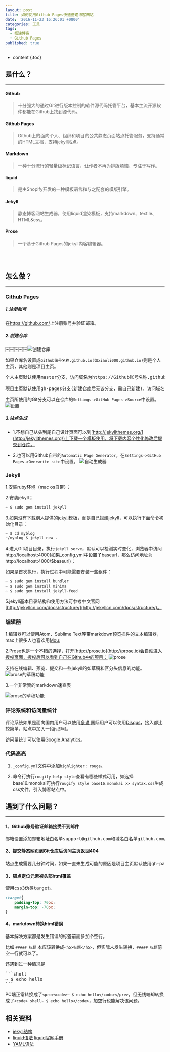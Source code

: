 ```yaml
---
layout: post
title: 如何使用Github Pages快速搭建博客网站
date: '2016-11-23 16:26:01 +0800'
categories: 工具
tags:
  - 搭建博客
  - Github Pages
published: true
---
```


* content
{:toc}

是什么？
------------------------
***

#### Github
> 十分强大的通过Git进行版本控制的软件源代码托管平台，基本主流开源软件都能在Github上找到源代码。

#### Github Pages
> Github上的面向个人、组织和项目的公共静态页面站点托管服务，支持通常的HTML文档，支持jekyll站点。

#### Markdown
> 一种十分流行的轻量级标记语言，让作者不再为排版烦恼，专注于写作。

#### liquid
> 是由Shopify开发的一种模板语言和与之配套的模版引擎。

#### Jekyll
> 静态博客网站生成器，使用liquid渲染模板，支持markdown、textile、HTML&css。

#### Prose
> 一个基于Github Pages的jekyll内容编辑器。

<br><br>

怎么做？
------------------------
***

### Github Pages

##### **1.注册账号**
在<https://github.com/>上注册账号并验证邮箱。

##### **2.创建仓库**
￼￼￼￼￼![创建仓库]({{site.baseurl}}/images/github.png)

如果仓库名设置成`Github账号名称.github.io(如xiaoli000.github.io)`则是个人主页，其他则是项目主页。
<pre>
个人主页默认使用master分支，访问域名为https://Github账号名称.github.io。

项目主页默认使用gh-pages分支(新建仓库后无该分支，需自己新建)，访问域名为https://Github账号名称.github.io/仓库名。
</pre>
主页所使用的Git分支可以在仓库的`Settings->GitHub Pages->Source`中设置。
![设置]({{site.baseurl}}/images/github_settings.png)

##### **3.站点生成**
  * 1.不想自己从头到尾自己设计页面可以到[http://jekyllthemes.org/](http://jekyllthemes.org/)上下载一个模板使用，将下载内容个性化修改后提交到仓库。

  * 2.也可以用Github自带的`Automatic Page Generator`，在`Settings->GitHub Pages->Overwrite site`中设置。
  ![自动生成器]({{site.baseurl}}/images/github_auto.png)

### Jekyll
1.安装ruby环境（mac os自带）；

2.安装jekyll；

```css
~ $ sudo gem install jekyll
```
3.如果没有下载别人提供的[jekyll模板](http://jekyllthemes.org/)，而是自己搭建jekyll，可以执行下面命令初始化目录：
```css
~ $ cd myblog
~/myblog $ jekyll new .
```
4.进入Git项目目录，执行``jekyll serve``，默认可以检测实时变化，浏览器中访问http://localhost:4000(如果_config.yml中设置了baseurl，那么访问地址为http://localhost:4000/$baseurl)；

如果是首次执行，执行过程中可能需要安装一些组件：

```python
~ $ sudo gem install bundler
~ $ sudo gem install minima
~ $ sudo gem install jekyll-feed
```

5.jekyll基本目录结构和使用方法可参考中文官网[http://jekyllcn.com/docs/structure/](http://jekyllcn.com/docs/structure/)。

### 编辑器
1.编辑器可以使用Atom、Sublime Text等带markdown预览插件的文本编辑器，mac上很多人也喜欢用[Mou](http://25.io/mou/);

2.Prose也是一个不错的选择，打开[http://prose.io](http://prose.io)会自动进入授权页面，授权后可以看到自己在Github中的项目；
![prose]({{site.baseurl}}/images/prose.png)

支持在线编辑、预览、提交和一些jekyll的如草稿和区分头信息的功能。
![prose的草稿功能]({{site.baseurl}}/images/prose_draft.png)

3.一个非常赞的markdown速查表

![prose的草稿功能]({{site.baseurl}}/images/markdownsheet.png)

### 评论系统和访问量统计

评论系统如果是面向国内用户可以使用[多说](http://duoshuo.com/),国际用户可以使用[Disqus](https://disqus.com/)，接入都比较简单，站点中加入一段js即可。

访问量统计可以使用[Google Analytics](https://www.google.com/analytics/)。

### 代码高亮

1. `_config.yml`文件中添加`highlighter: rouge`。

2. 命令行执行`rougify help style`查看有哪些样式可用，如选择base16.monokai可执行`rougify style base16.monokai >> syntax.css`生成css文件，引入博客站点中。

遇到了什么问题？
------------------------
***

#### 1、Github账号验证邮箱接受不到邮件
<pre>
邮箱设置添加邮箱地址白名单support@github.com和域名白名单github.com。
</pre>

#### 2、提交静态网页到Git仓库后访问主页返回404
<pre>
站点生成需要几分钟时间，如果一直未生成可能的原因是项目主页默认使用gh-pages的Git分支，而你提交静态网页的是master分支。
</pre>

#### 3、锚点定位元素被头部html覆盖
<pre>
使用css3伪类target。
</pre>
```css
:target{
    padding-top: 70px;
    margin-top: -70px;
}
```
#### 4、markdown转换html错误
<pre>
基本解决方案都是发生错误的标签前面多加个空行。
</pre>	
比如 `##### 标题` 本应该转换成`<h5>标题</h5>`，但实际未发生转换，`##### 标题`前空一行就可以了。

还遇到过一种情况是

<pre>
```shell
~ $ echo hello
```
</pre>
PC端正常转换成了`<pre><code>~ $ echo hello</code></pre>`，但无线端却转换成了`<code> shell~ $ echo hello</code>`，加空行也能解决该问题。

## 相关资料
* [jekyll结构](http://jekyllcn.com/docs/structure/)
* [liquid语法](http://xiajian.github.io/rhg-zh/zh/liquid/) [liquid官网手册](http://shopify.github.io/liquid/basics/introduction/)
* [YAML语法](http://www.ruanyifeng.com/blog/2016/07/yaml.html)

[jekyll]:      http://jekyllrb.com
[jekyll-gh]:   https://github.com/jekyll/jekyll
[jekyll-help]: https://github.com/jekyll/jekyll-help
